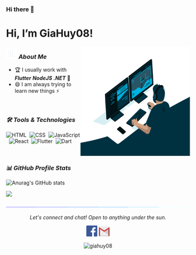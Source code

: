 ### Hi there 👋

<!--
**giahuy08/giahuy08** is a ✨ _special_ ✨ repository because its `README.md` (this file) appears on your GitHub profile.

Here are some ideas to get you started:

- 🔭 I’m currently working on ...
- 🌱 I’m currently learning ...
- 👯 I’m looking to collaborate on ...
- 🤔 I’m looking for help with ...
- 💬 Ask me about ...
- 📫 How to reach me: ...
- 😄 Pronouns: ...
- ⚡ Fun fact: ...
-->
# Hi, I’m GiaHuy08! 

<img align="right" width=300px height=300px alt="side_sticker" src="./images/code.gif" />

### <img src="./images/stats.gif" width="30px"> ***About Me***

* 🏆 I usually work with ***Flutter*** ***NodeJS*** ***.NET*** 🤔
* 😄 I am always trying to learn new things ⚡

<br>



### ***🛠 Tools & Technologies***

![HTML](https://img.shields.io/badge/-HTML-05122A?style=flat&logo=HTML5)&nbsp;
![CSS](https://img.shields.io/badge/-CSS-05122A?style=flat&logo=CSS3&logoColor=1572B6)&nbsp;
![JavaScript](https://img.shields.io/badge/-JavaScript-05122A?style=flat&logo=javascript)&nbsp;
![React](https://img.shields.io/badge/-React-05122A?style=flat&logo=react)&nbsp;
![Flutter](https://img.shields.io/badge/-Flutter-05122A?style=flat&logo=flutter)&nbsp;
![Dart](https://img.shields.io/badge/-Dart-05122A?style=flat&logo=dart)&nbsp;


<br>

### ***📊 GitHub Profile Stats***

![Anurag's GitHub stats](https://github-readme-stats.vercel.app/api?username=giahuy08&theme=radical&show_icons=true)

<img height="190em" src="https://github-readme-stats-eight-theta.vercel.app/api/top-langs/?username=giahuy08&layout=compact&langs_count=8&theme=react&hide_border=true&bg_color=1F222E&title_color=F85D7F&icon_color=F8D866"/>


![divider](./images/divider.gif)

<p align="center">
  <i>Let's connect and chat! Open to anything under the sun.</i>

  <p align="center">
    	<code><a href="https://www.facebook.com/nguyengiahuy08/"><img width="30px" src="./images/facebook.png" title="Facebook"/></a></code>
	    <code><a href="mailto:giahuy082000@gmail.com"><img width="30px" src="./images/gmail.png" title="Gmail"/></a></code>
  </p>

  <p align="center">
      <img src="https://komarev.com/ghpvc/?username=giahuy08&label=Profile+Views" alt="giahuy08" />
  </p>
</p>